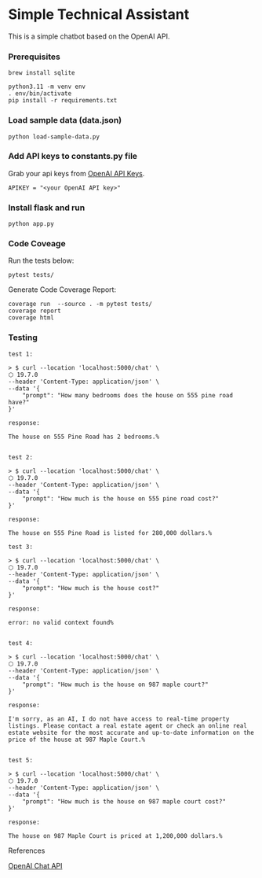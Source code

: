 # Simple Technical Assistant

This is a simple chatbot based on the OpenAI API.

### Prerequisites

```
brew install sqlite
```

```
python3.11 -m venv env
. env/bin/activate
pip install -r requirements.txt
```

### Load sample data (data.json)

```
python load-sample-data.py
```

### Add API keys to constants.py file

Grab your api keys from [OpenAI API Keys](https://platform.openai.com/account/api-keys).

```
APIKEY = "<your OpenAI API key>"
```

### Install flask and run

```
python app.py
```

### Code Coveage

Run the tests below:

```
pytest tests/
```

Generate Code Coverage Report:

```
coverage run  --source . -m pytest tests/
coverage report
coverage html
```

### Testing

```
test 1:

> $ curl --location 'localhost:5000/chat' \                                                                       ⬡ 19.7.0
--header 'Content-Type: application/json' \
--data '{
    "prompt": "How many bedrooms does the house on 555 pine road have?"
}'

response:

The house on 555 Pine Road has 2 bedrooms.%


test 2:

> $ curl --location 'localhost:5000/chat' \                                                                       ⬡ 19.7.0
--header 'Content-Type: application/json' \
--data '{
    "prompt": "How much is the house on 555 pine road cost?"
}'

response:

The house on 555 Pine Road is listed for 280,000 dollars.%

test 3:

> $ curl --location 'localhost:5000/chat' \                                                                       ⬡ 19.7.0
--header 'Content-Type: application/json' \
--data '{
    "prompt": "How much is the house cost?"
}'

response:

error: no valid context found%


test 4:

> $ curl --location 'localhost:5000/chat' \                                                                       ⬡ 19.7.0
--header 'Content-Type: application/json' \
--data '{
    "prompt": "How much is the house on 987 maple court?"
}'

response:

I'm sorry, as an AI, I do not have access to real-time property listings. Please contact a real estate agent or check an online real estate website for the most accurate and up-to-date information on the price of the house at 987 Maple Court.%


test 5:

> $ curl --location 'localhost:5000/chat' \                                                                       ⬡ 19.7.0
--header 'Content-Type: application/json' \
--data '{
    "prompt": "How much is the house on 987 maple court cost?"
}'

response:

The house on 987 Maple Court is priced at 1,200,000 dollars.%

```

References

[OpenAI Chat API](https://platform.openai.com/docs/api-reference/chat/create)
